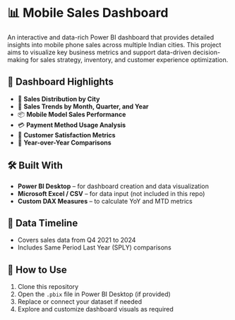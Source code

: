 
# 📊 Mobile Sales Dashboard

An interactive and data-rich Power BI dashboard that provides detailed insights into mobile phone sales across multiple Indian cities. This project aims to visualize key business metrics and support data-driven decision-making for sales strategy, inventory, and customer experience optimization.

## 📌 Dashboard Highlights

- 📍 **Sales Distribution by City**  
- 📅 **Sales Trends by Month, Quarter, and Year**  
- 📦 **Mobile Model Sales Performance**  
- 💳 **Payment Method Usage Analysis**  
- 🌟 **Customer Satisfaction Metrics**  
- 🔁 **Year-over-Year Comparisons**

## 🛠 Built With

- **Power BI Desktop** – for dashboard creation and data visualization
- **Microsoft Excel / CSV** – for data input (not included in this repo)
- **Custom DAX Measures** – to calculate YoY and MTD metrics

## 📆 Data Timeline

- Covers sales data from Q4 2021 to 2024
- Includes Same Period Last Year (SPLY) comparisons

## 🧾 How to Use

1. Clone this repository
2. Open the `.pbix` file in Power BI Desktop (if provided)
3. Replace or connect your dataset if needed
4. Explore and customize dashboard visuals as required
